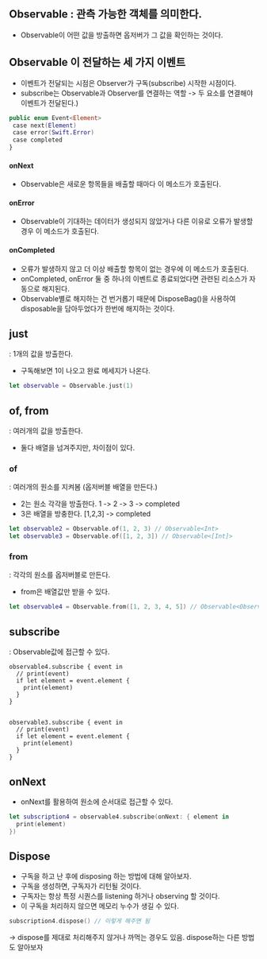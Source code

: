 
## Observable : 관측 가능한 객체를 의미한다.
- Observable이 어떤 값을 방출하면 옵저버가 그 값을 확인하는 것이다.

## Observable 이 전달하는 세 가지 이벤트
 
 - 이벤트가 전달되는 시점은 Observer가 구독(subscribe) 시작한 시점이다.
 - subscribe는 Observable과 Observer를 연결하는 역할 -> 두 요소를 연결해야 이벤트가 전달된다.)
 ```swift
 public enum Event<Element>
  case next(Element)
  case error(Swift.Error)
  case completed
 }
 ```
 
 #### onNext
 - Observable은 새로운 항목들을 배출할 때마다 이 메소드가 호출된다.
 
 #### onError
 - Observable이 기대하는 데이터가 생성되지 않았거나 다른 이유로 오류가 발생할 경우 이 메소드가 호출된다.
 
 #### onCompleted
 - 오류가 발생하지 않고 더 이상 배출할 항목이 없는 경우에 이 메소드가 호출된다.
 - onCompleted, onError 둘 중 하나의 이벤트로 종료되었다면 관련된 리소스가 자동으로 해지된다.
 - Observable별로 해지하는 건 번거롭기 때문에 DisposeBag()을 사용하여 disposable을 담아두었다가 한번에 해지하는 것이다.

## just 
: 1개의 값을 방출한다.
- 구독해보면 1이 나오고 완료 메세지가 나온다.

```swift
let observable = Observable.just(1)
```

## of, from 
: 여러개의 값을 방출한다.
- 둘다 배열을 넘겨주지만, 차이점이 있다.

### of 
: 여러개의 원소를 지켜봄 (옵저버블 배열을 만든다.)
- 2는 원소 각각을 방출한다.  1 -> 2 -> 3 -> completed
- 3은 배열을 방충한다. [1,2,3] -> completed

```swift
let observable2 = Observable.of(1, 2, 3) // Observable<Int>
let observable3 = Observable.of([1, 2, 3]) // Observable<[Int]>
```

### from
: 각각의 원소를 옵저버블로 만든다.
- from은 배열값만 받을 수 있다.

```swift
let observable4 = Observable.from([1, 2, 3, 4, 5]) // Observable<Observable<Int>>
```

## subscribe 
: Observable값에 접근할 수 있다.
```
observable4.subscribe { event in
  // print(event)
  if let element = event.element {
    print(element)
  }
}


observable3.subscribe { event in
  // print(event)
  if let element = event.element {
    print(element)
  }
}
```

## onNext
- onNext를 활용하여 원소에 순서대로 접근할 수 있다.

```swift
let subscription4 = observable4.subscribe(onNext: { element in
  print(element)
})
```

## Dispose
- 구독을 하고 난 후에 disposing 하는 방법에 대해 알아보자.
- 구독을 생성하면, 구독자가 리턴될 것이다.
- 구독자는 항상 특정 시퀀스를 listening 하거나 observing 할 것이다.
- 이 구독을 처리하지 않으면 메모리 누수가 생길 수 있다.

```swift
subscription4.dispose() // 이렇게 해주면 됨
```
-> dispose를 제대로 처리해주지 않거나 까먹는 경우도 있음. dispose하는 다른 방법도 알아보자

